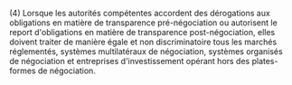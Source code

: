 (4) Lorsque les autorités compétentes accordent des dérogations aux obligations en matière de transparence pré-négociation ou autorisent le report d'obligations en matière de transparence post-négociation, elles doivent traiter de manière égale et non discriminatoire tous les marchés réglementés, systèmes multilatéraux de négociation, systèmes organisés de négociation et entreprises d'investissement opérant hors des plates-formes de négociation.